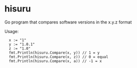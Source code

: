 # hisuru
Go program that compares software versions in the x.y.z format

Usage:
```golang
  x := "1"
  y := "1.0.1"
  z := "1.0"
  fmt.Println(hisuru.Compare(x, y)) // 1 = y
  fmt.Println(hisuru.Compare(x, z)) // 0 = equal
  fmt.Println(hisuru.Compare(x, a)) // -1 = x
```
